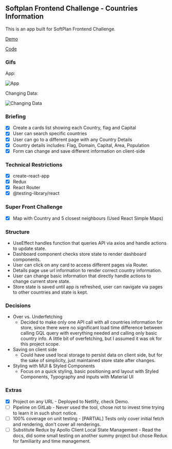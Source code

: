 ## Softplan Frontend Challenge - Countries Information

This is an app built for SoftPlan Frontend Challenge.

[Demo](https://ccasci-countries-challenge.netlify.app/)

[Code](https://github.com/carloscasciano/countries_frontend_challenge)

### Gifs

App:

![App](https://media.giphy.com/media/lnPfpbN3JNUocUhGfV/giphy.gif)

Changing Data:

![Changing Data](https://media.giphy.com/media/UShp6QvbgkimRxUYuN/giphy.gif)

### Briefing
- [X] Create a cards list showing each Country, flag and Capital
- [X] User can search specific countries
- [X] User can go to a different page with any Country Details
- [X] Country details includes: Flag, Domain, Capital, Area, Population
- [X] Form can change and save different information on client-side 

### Technical Restrictions
- [X] create-react-app
- [X] Redux
- [X] React Router
- [X] @testing-library/react

### Super Front Challenge
- [X] Map with Country and 5 closest neighbours (Used React Simple Maps)

### Structure

- UseEffect handles function that queries API via axios and handle actions to update state.
- Dashboard component checks store state to render dashboard components.
- User can click on any card to access different pages via Router.
- Details page use url information to render correct country information.
- User can change basic information that directly handle actions to change current store state.
- Store state is saved until app is refreshed, user can navigate via pages to other countries and state is kept.

### Decisions

- Over vs. Underfetching
    - Decided to make only one API call with all countries information for store, since there were no significant load time difference between calling GQL query with everything needed and calling only basic country info. A little bit of overfetching, but I assumed it was ok for this project scope.
- Saving on client side
    - Could have used local storage to persist data on client side, but for the sake of simplicity, just maintained store state after changes.
- Styling with MUI & Styled Components
    - Focus on a quick styling, basic positioning and layout with Styled Components, Typography and inputs with Material UI
    
### Extras

- [X] Project on any URL - Deployed to Netlify, check Demo.
- [ ] Pipeline on GitLab - Never used the tool, chose not to invest time trying to learn it in such short notice.
- [ ] 100% coverage on unit testing - [PARTIAL] Tests only cover initial fetch and rendering, don't cover all renderings.
- [ ] Substitute Redux by Apollo Client Local State Management - Read the docs, did some small testing on another summy project but chose Redux for familiarity and time management.
